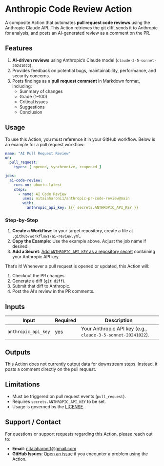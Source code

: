 # Anthropic Code Review Action

A composite Action that automates **pull request code reviews** using the Anthropic Claude API. This Action retrieves the git diff, sends it to Anthropic for analysis, and posts an AI-generated review as a comment on the PR.

## Features

1. **AI-driven reviews** using Anthropic’s Claude model (`claude-3-5-sonnet-20241022`).
2. Provides feedback on potential bugs, maintainability, performance, and security concerns.
3. Posts findings as a **pull request comment** in Markdown format, including:
    - Summary of changes
    - Grade (1–100)
    - Critical issues
    - Suggestions
    - Conclusion

## Usage

To use this Action, you must reference it in your GitHub workflow. Below is an example for a pull request workflow:

```yaml
name: "AI Pull Request Review"
on:
  pull_request:
    types: [ opened, synchronize, reopened ]

jobs:
  ai-code-review:
    runs-on: ubuntu-latest
    steps:
      - name: AI Code Review
        uses: nitaiaharoni1/anthropic-pr-code-review@main
        with:
          anthropic_api_key: ${{ secrets.ANTHROPIC_API_KEY }}
```

### Step-by-Step

1. **Create a Workflow**: In your target repository, create a file at `.github/workflows/ai-review.yml`.
2. **Copy the Example**: Use the example above. Adjust the job name if desired.
3. **Add a Secret**: [Add `ANTHROPIC_API_KEY` as a repository secret](https://docs.github.com/en/actions/security-guides/encrypted-secrets) containing your Anthropic API key.

That’s it! Whenever a pull request is opened or updated, this Action will:

1. Checkout the PR changes.
2. Generate a diff (`git diff`).
3. Submit that diff to Anthropic.
4. Post the AI’s review in the PR comments.

## Inputs

| Input               | Required | Description                                                  |
|---------------------|----------|--------------------------------------------------------------|
| `anthropic_api_key` | yes      | Your Anthropic API key (e.g., `claude-3-5-sonnet-20241022`). |

## Outputs

This Action does not currently output data for downstream steps. Instead, it posts a comment directly on the pull request.

## Limitations

- Must be triggered on pull request events (`pull_request`).
- Requires `secrets.ANTHROPIC_API_KEY` to be set.
- Usage is governed by the [LICENSE](./LICENSE).

## Support / Contact

For questions or support requests regarding this Action, please reach out to:

- **Email**: nitaiaharoni1@gmail.com
- **GitHub Issues**: [Open an issue](../../issues) if you encounter a problem using the Action.